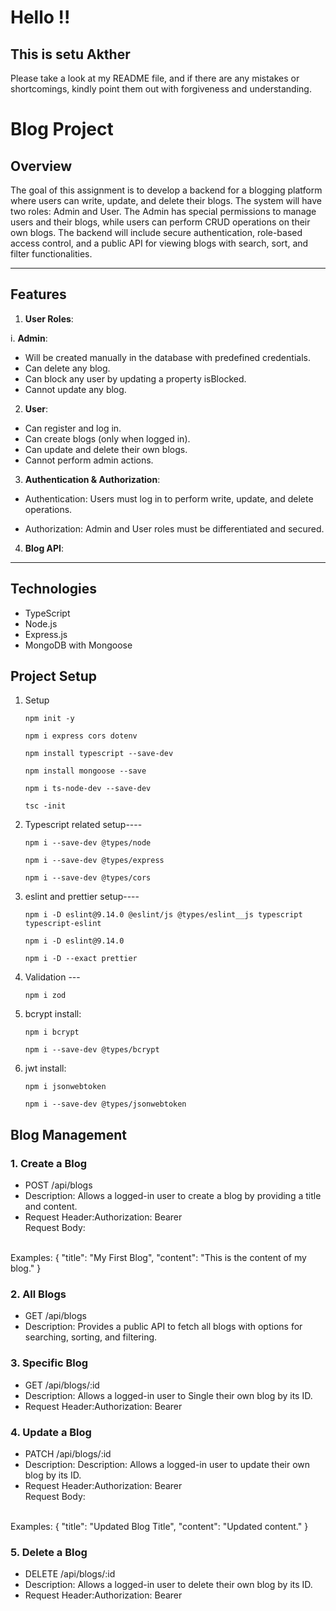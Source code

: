 # Hello !!

## This is setu Akther

Please take a look at my README file, and if there are any mistakes or shortcomings, kindly point them out with forgiveness and understanding.

# Blog Project

## Overview

The goal of this assignment is to develop a backend for a blogging platform where users can write, update, and delete their blogs. The system will have two roles: Admin and User. The Admin has special permissions to manage users and their blogs, while users can perform CRUD operations on their own blogs. The backend will include secure authentication, role-based access control, and a public API for viewing blogs with search, sort, and filter functionalities.

---

## Features

1. **User Roles**:

i. **Admin**:

- Will be created manually in the database with predefined credentials.
- Can delete any blog.
- Can block any user by updating a property isBlocked.
- Cannot update any blog.

2. **User**:

- Can register and log in.
- Can create blogs (only when logged in).
- Can update and delete their own blogs.
- Cannot perform admin actions.

3. **Authentication & Authorization**:

- Authentication:
  Users must log in to perform write, update, and delete operations.

- Authorization:
  Admin and User roles must be differentiated and secured.

4. **Blog API**:

---

## Technologies

- TypeScript
- Node.js
- Express.js
- MongoDB with Mongoose

## Project Setup

1. Setup

   ```
   npm init -y
   ```

   ```
   npm i express cors dotenv
   ```

   ```
   npm install typescript --save-dev
   ```

   ```
   npm install mongoose --save
   ```

   ```
   npm i ts-node-dev --save-dev
   ```

   ```
   tsc -init
   ```

2. Typescript related setup----

   ```
   npm i --save-dev @types/node
   ```

   ```
   npm i --save-dev @types/express
   ```

   ```
   npm i --save-dev @types/cors
   ```

3. eslint and prettier setup----

   ```
   npm i -D eslint@9.14.0 @eslint/js @types/eslint__js typescript typescript-eslint
   ```

   ```
   npm i -D eslint@9.14.0
   ```

   ```
   npm i -D --exact prettier
   ```

4. Validation ---

   ```
   npm i zod
   ```

5. bcrypt install:

   ```
   npm i bcrypt
   ```

   ```
   npm i --save-dev @types/bcrypt
   ```

6. jwt install:

   ```
   npm i jsonwebtoken
   ```

   ```
   npm i --save-dev @types/jsonwebtoken
   ```

## Blog Management

### 1. Create a Blog

- POST /api/blogs<br>
- Description: Allows a logged-in user to create a blog by providing a title and content.<br>
- Request Header:Authorization: Bearer <token> <br>
  Request Body: <br> <br>

Examples:
{
"title": "My First Blog",
"content": "This is the content of my blog."
}

### 2. All Blogs

- GET /api/blogs <br>
- Description: Provides a public API to fetch all blogs with options for searching, sorting, and filtering.

### 3. Specific Blog

- GET /api/blogs/:id<br>
- Description: Allows a logged-in user to Single their own blog by its ID.<br>
- Request Header:Authorization: Bearer <token> <br>

### 4. Update a Blog

- PATCH /api/blogs/:id<br>
- Description: Description: Allows a logged-in user to update their own blog by its ID.<br>
- Request Header:Authorization: Bearer <token> <br>
  Request Body: <br> <br>

Examples:
{
"title": "Updated Blog Title",
"content": "Updated content."
}

### 5. Delete a Blog

- DELETE /api/blogs/:id<br>
- Description: Allows a logged-in user to delete their own blog by its ID.<br>
- Request Header:Authorization: Bearer <token> <br>
